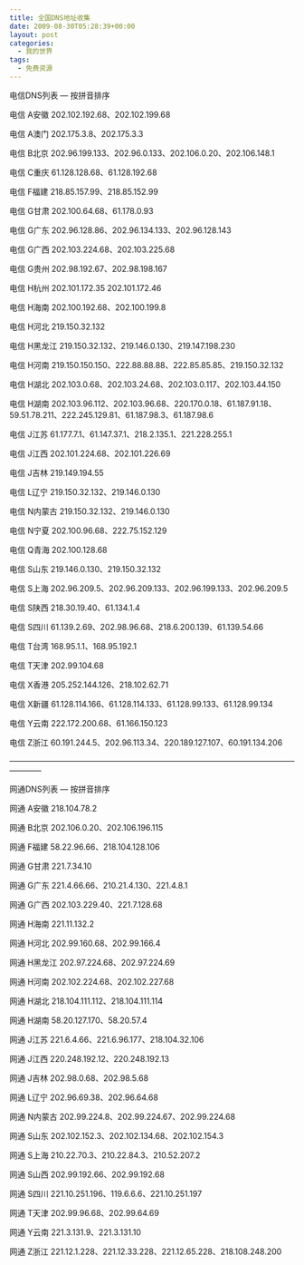 ```yaml
---
title: 全国DNS地址收集
date: 2009-08-30T05:28:39+00:00
layout: post
categories:
  - 我的世界
tags:
  - 免费资源
---
```


电信DNS列表 — 按拼音排序

电信 A安徽 202.102.192.68、202.102.199.68

电信 A澳门 202.175.3.8、202.175.3.3

电信 B北京 202.96.199.133、202.96.0.133、202.106.0.20、202.106.148.1

电信 C重庆 61.128.128.68、61.128.192.68

电信 F福建 218.85.157.99、218.85.152.99

电信 G甘肃 202.100.64.68、61.178.0.93

电信 G广东 202.96.128.86、202.96.134.133、202.96.128.143

电信 G广西 202.103.224.68、202.103.225.68
<!--more-->
电信 G贵州 202.98.192.67、202.98.198.167

电信 H杭州 202.101.172.35 202.101.172.46

电信 H海南 202.100.192.68、202.100.199.8

电信 H河北 219.150.32.132

电信 H黑龙江 219.150.32.132、219.146.0.130、219.147.198.230

电信 H河南 219.150.150.150、222.88.88.88、222.85.85.85、219.150.32.132

电信 H湖北 202.103.0.68、202.103.24.68、202.103.0.117、202.103.44.150

电信 H湖南 202.103.96.112、202.103.96.68、220.170.0.18、61.187.91.18、59.51.78.211、222.245.129.81、61.187.98.3、61.187.98.6

电信 J江苏 61.177.7.1、61.147.37.1、218.2.135.1、221.228.255.1

电信 J江西 202.101.224.68、202.101.226.69

电信 J吉林 219.149.194.55

电信 L辽宁 219.150.32.132、219.146.0.130

电信 N内蒙古 219.150.32.132、219.146.0.130

电信 N宁夏 202.100.96.68、222.75.152.129

电信 Q青海 202.100.128.68

电信 S山东 219.146.0.130、219.150.32.132

电信 S上海 202.96.209.5、202.96.209.133、202.96.199.133、202.96.209.5

电信 S陕西 218.30.19.40、61.134.1.4

电信 S四川 61.139.2.69、202.98.96.68、218.6.200.139、61.139.54.66

电信 T台湾 168.95.1.1、168.95.192.1

电信 T天津 202.99.104.68

电信 X香港 205.252.144.126、218.102.62.71

电信 X新疆 61.128.114.166、61.128.114.133、61.128.99.133、61.128.99.134

电信 Y云南 222.172.200.68、61.166.150.123

电信 Z浙江 60.191.244.5、202.96.113.34、220.189.127.107、60.191.134.206

————————————————————————————————————————

网通DNS列表 — 按拼音排序

网通 A安徽 218.104.78.2

网通 B北京 202.106.0.20、202.106.196.115

网通 F福建 58.22.96.66、218.104.128.106

网通 G甘肃 221.7.34.10

网通 G广东 221.4.66.66、210.21.4.130、221.4.8.1

网通 G广西 202.103.229.40、221.7.128.68

网通 H海南 221.11.132.2

网通 H河北 202.99.160.68、202.99.166.4

网通 H黑龙江 202.97.224.68、202.97.224.69

网通 H河南 202.102.224.68、202.102.227.68

网通 H湖北 218.104.111.112、218.104.111.114

网通 H湖南 58.20.127.170、58.20.57.4

网通 J江苏 221.6.4.66、221.6.96.177、218.104.32.106

网通 J江西 220.248.192.12、220.248.192.13

网通 J吉林 202.98.0.68、202.98.5.68

网通 L辽宁 202.96.69.38、202.96.64.68

网通 N内蒙古 202.99.224.8、202.99.224.67、202.99.224.68

网通 S山东 202.102.152.3、202.102.134.68、202.102.154.3

网通 S上海 210.22.70.3、210.22.84.3、210.52.207.2

网通 S山西 202.99.192.66、202.99.192.68

网通 S四川 221.10.251.196、119.6.6.6、221.10.251.197

网通 T天津 202.99.96.68、202.99.64.69

网通 Y云南 221.3.131.9、221.3.131.10

网通 Z浙江 221.12.1.228、221.12.33.228、221.12.65.228、218.108.248.200